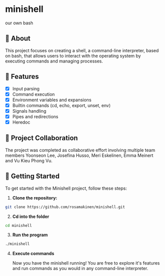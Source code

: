 # minishell
our own bash

## :mag_right: About

This project focuses on creating a shell, a command-line interpreter, based on bash, that allows users to interact with the operating system by executing commands and managing processes.

##  :paperclip: Features

- [x] Input parsing
- [x] Command execution
- [x] Environment variables and expansions
- [x] Builtin commands (cd, echo, export, unset, env)
- [x] Signals handling
- [x] Pipes and redirections
- [x] Heredoc 

## :mega: Project Collaboration

The project was completed as collaborative effort involving multiple team members Yoonseon Lee, Josefina Husso, Meri Eskelinen, Emma Meinert and Vu Kieu Phong Vu. 

## :rocket: Getting Started

To get started with the Minishell project, follow these steps:

1. **Clone the repository:**

  ```bash
  git clone https://github.com/rosamakinen/minishell.git
  ```

2. **Cd into the folder**

  ```bash
  cd minishell
  ```

3. **Run the program**

  ```bash
  ./minishell
```

4. **Execute commands**

   Now you have the minishell running! You are free to explore it's features and run commands as you would in any command-line interpreter.
   
